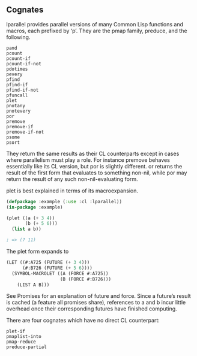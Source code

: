 ## Cognates

lparallel provides parallel versions of many Common Lisp functions and macros, each prefixed by ‘p’. They are the pmap family, preduce, and the following.

    pand
    pcount
    pcount-if
    pcount-if-not
    pdotimes
    pevery
    pfind
    pfind-if
    pfind-if-not
    pfuncall
    plet
    pnotany
    pnotevery
    por
    premove
    premove-if
    premove-if-not
    psome
    psort

They return the same results as their CL counterparts except in cases where parallelism must play a role. For instance premove behaves essentially like its CL version, but por is slightly different. or returns the result of the first form that evaluates to something non-nil, while por may return the result of any such non-nil-evaluating form.

plet is best explained in terms of its macroexpansion.

```lisp
(defpackage :example (:use :cl :lparallel))
(in-package :example)

(plet ((a (+ 3 4))
       (b (+ 5 6)))
  (list a b))

; => (7 11)
```

The plet form expands to

```lisp
(LET ((#:A725 (FUTURE (+ 3 4)))
      (#:B726 (FUTURE (+ 5 6))))
  (SYMBOL-MACROLET ((A (FORCE #:A725))
                    (B (FORCE #:B726)))
    (LIST A B)))
```

See Promises for an explanation of future and force. Since a future’s result is cached (a feature all promises share), references to a and b incur little overhead once their corresponding futures have finished computing.

There are four cognates which have no direct CL counterpart:

    plet-if
    pmaplist-into
    pmap-reduce
    preduce-partial
